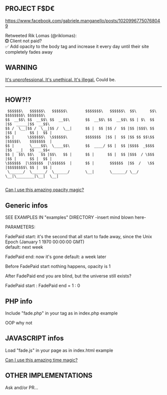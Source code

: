 PROJECT F$D€
-------------

https://www.facebook.com/gabriele.manganello/posts/10209967750768049

Retweeted Rik Lomas (@riklomas):  
❎ Client not paid?  
✅ Add opacity to the body tag and increase it every day until their site completely fades away  


WARNING
-------

[It's unprofessional. It's unethical. It's illegal.](https://news.ycombinator.com/item?id=12666707) Could be.

------------------------

HOW?!?
------

```
 $$$$$$\   $$$$$$\   $$$$$$\        $$$$$$$\   $$$$$$\  $$\      $$\ $$$$$$$$\ $$$$$$$\  
$$  __$$\ $$  __$$\ $$  __$$\       $$  __$$\ $$  __$$\ $$ | $\  $$ |$$  _____|$$  __$$\ 
$$ /  \__|$$ /  \__|$$ /  \__|      $$ |  $$ |$$ /  $$ |$$ |$$$\ $$ |$$ |      $$ |  $$ |
$$ |      \$$$$$$\  \$$$$$$\        $$$$$$$  |$$ |  $$ |$$ $$ $$\$$ |$$$$$\    $$$$$$$  |
$$ |       \____$$\  \____$$\       $$  ____/ $$ |  $$ |$$$$  _$$$$ |$$  __|   $$  __$$< 
$$ |  $$\ $$\   $$ |$$\   $$ |      $$ |      $$ |  $$ |$$$  / \$$$ |$$ |      $$ |  $$ |
\$$$$$$  |\$$$$$$  |\$$$$$$  |      $$ |       $$$$$$  |$$  /   \$$ |$$$$$$$$\ $$ |  $$ |
 \______/  \______/  \______/       \__|       \______/ \__/     \__|\________|\__|  \__|
                                                                                         
```                                                                                        
                                                                                         
[Can I use this amazing opacity magic?](http://caniuse.com/#search=opacity)


Generic infos
--------------

SEE EXAMPLES IN "examples" DIRECTORY -insert mind blown here-

PARAMETERS:

FadePaid start: it's the second that all start to fade away, since the Unix Epoch (January 1 1970 00:00:00 GMT)  
default: next week

FadePaid end: now it's gone
default: a week later


Before FadePaid start nothing happens, opacity is 1

After FadePaid end you are blind, but the universe still exists?

FadePaid start : FadePaid end = 1 : 0


PHP info
---------

Include "fade.php" in your <body> tag as in index.php example

OOP why not


JAVASCRIPT infos
-----------------

Load "fade.js" in your page as in index.html example

[Can I use this amazing time magic?](http://kangax.github.io/compat-table/es5/#Date.now)



OTHER IMPLEMENTATIONS
----------------------

Ask and/or PR...


